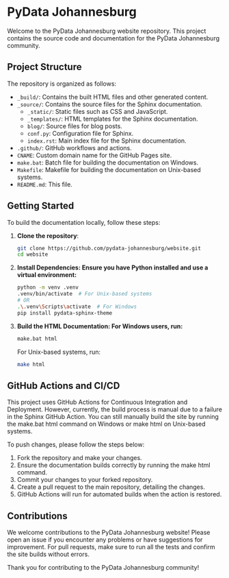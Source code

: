 # PyData Johannesburg

Welcome to the PyData Johannesburg website repository. This project contains the source code and documentation for the PyData Johannesburg community.

## Project Structure

The repository is organized as follows:

- `_build/`: Contains the built HTML files and other generated content.
- `_source/`: Contains the source files for the Sphinx documentation.
  - `_static/`: Static files such as CSS and JavaScript.
  - `_templates/`: HTML templates for the Sphinx documentation.
  - `blog/`: Source files for blog posts.
  - `conf.py`: Configuration file for Sphinx.
  - `index.rst`: Main index file for the Sphinx documentation.
- `.github/`: GitHub workflows and actions.
- `CNAME`: Custom domain name for the GitHub Pages site.
- `make.bat`: Batch file for building the documentation on Windows.
- `Makefile`: Makefile for building the documentation on Unix-based systems.
- `README.md`: This file.

## Getting Started

To build the documentation locally, follow these steps:

1. **Clone the repository**:
   ```sh
   git clone https://github.com/pydata-johannesburg/website.git
   cd website
   ```

2. **Install Dependencies: Ensure you have Python installed and use a virtual environment:**

    ```sh
    python -m venv .venv
    .venv/bin/activate  # For Unix-based systems
    # OR
    .\.venv\Scripts\activate  # For Windows
    pip install pydata-sphinx-theme
    ```
3. **Build the HTML Documentation: For Windows users, run:**
    ```sh
    make.bat html
    ```
    
    For Unix-based systems, run:
    ```sh
    make html
    ```

## GitHub Actions and CI/CD
This project uses GitHub Actions for Continuous Integration and Deployment. However, currently, the build process is manual due to a failure in the Sphinx GitHub Action. You can still manually build the site by running the make.bat html command on Windows or make html on Unix-based systems.

To push changes, please follow the steps below:
1. Fork the repository and make your changes.
2. Ensure the documentation builds correctly by running the make html command.
3. Commit your changes to your forked repository.
4. Create a pull request to the main repository, detailing the changes.
5. GitHub Actions will run for automated builds when the action is restored.

## Contributions
We welcome contributions to the PyData Johannesburg website! Please open an issue if you encounter any problems or have suggestions for improvement. For pull requests, make sure to run all the tests and confirm the site builds without errors.

Thank you for contributing to the PyData Johannesburg community!